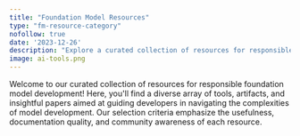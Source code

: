 ```yaml
---
title: "Foundation Model Resources"
type: "fm-resource-category"
nofollow: true
date: '2023-12-26'
description: "Explore a curated collection of resources for responsible foundation model development. Find tools, artifacts, and insightful papers to empower your journey."
image: ai-tools.png
---
```


Welcome to our curated collection of resources for responsible foundation model development! Here, you'll find a diverse array of tools, artifacts, and insightful papers aimed at guiding developers in navigating the complexities of model development. Our selection criteria emphasize the usefulness, documentation quality, and community awareness of each resource.
